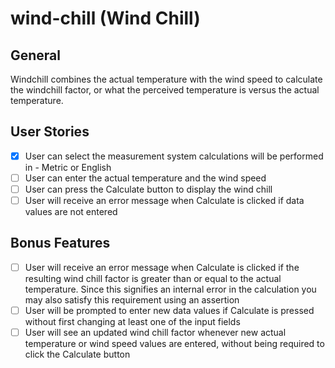 # wind-chill (Wind Chill)

## General

Windchill combines the actual temperature with the wind speed to calculate the windchill factor, or what the perceived temperature is versus the actual temperature.

## User Stories

* [X] User can select the measurement system calculations will be performed in - Metric or English
* [ ] User can enter the actual temperature and the wind speed
* [ ] User can press the Calculate button to display the wind chill
* [ ] User will receive an error message when Calculate is clicked if data values are not entered

## Bonus Features

* [ ] User will receive an error message when Calculate is clicked if the resulting wind chill factor is greater than or equal to the actual temperature. Since this signifies an internal error in the calculation you may also satisfy this requirement using an assertion
* [ ] User will be prompted to enter new data values if Calculate is pressed without first changing at least one of the input fields
* [ ] User will see an updated wind chill factor whenever new actual temperature or wind speed values are entered, without being required to click the Calculate button